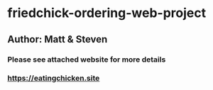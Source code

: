 # friedchick-ordering-web-project
## Author: Matt & Steven
### Please see attached website for more details
### https://eatingchicken.site
